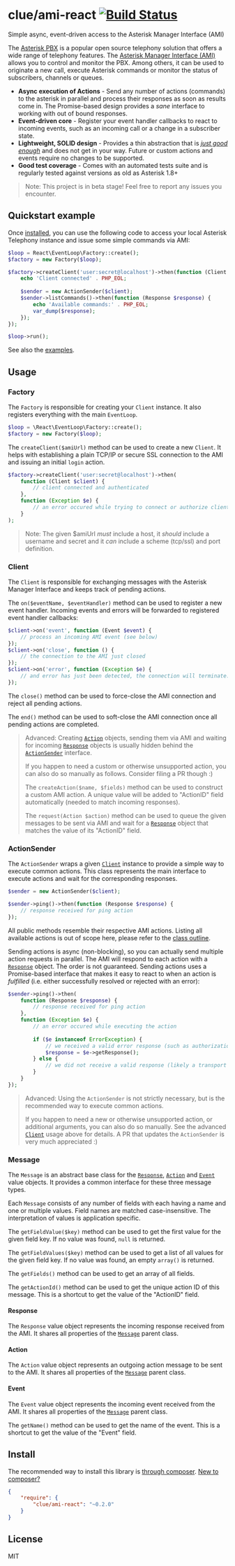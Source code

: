 # clue/ami-react [![Build Status](https://travis-ci.org/clue/php-ami-react.svg?branch=master)](https://travis-ci.org/clue/php-ami-react)

Simple async, event-driven access to the Asterisk Manager Interface (AMI)

The [Asterisk PBX](http://asterisk.org/) is a popular open source telephony solution
that offers a wide range of telephony features.
The [Asterisk Manager Interface (AMI)](https://wiki.asterisk.org/wiki/display/AST/The+Asterisk+Manager+TCP+IP+API)
allows you to control and monitor the PBX.
Among others, it can be used to originate a new call, execute Asterisk commands or
monitor the status of subscribers, channels or queues.

* **Async execution of Actions** -
  Send any number of actions (commands) to the asterisk in parallel and
  process their responses as soon as results come in.
  The Promise-based design provides a *sane* interface to working with out of bound responses.
* **Event-driven core** -
  Register your event handler callbacks to react to incoming events, such as an incoming call or
  a change in a subscriber state.
* **Lightweight, SOLID design** -
  Provides a thin abstraction that is [*just good enough*](http://en.wikipedia.org/wiki/Principle_of_good_enough)
  and does not get in your way.
  Future or custom actions and events require no changes to be supported.
* **Good test coverage** -
  Comes with an automated tests suite and is regularly tested against versions as old as Asterisk 1.8+

> Note: This project is in beta stage! Feel free to report any issues you encounter.

## Quickstart example

Once [installed](#install), you can use the following code to access your local
Asterisk Telephony instance and issue some simple commands via AMI:

```php
$loop = React\EventLoop\Factory::create();
$factory = new Factory($loop);

$factory->createClient('user:secret@localhost')->then(function (Client $client) {
    echo 'Client connected' . PHP_EOL;
    
    $sender = new ActionSender($client);
    $sender->listCommands()->then(function (Response $response) {
        echo 'Available commands:' . PHP_EOL;
        var_dump($response);
    });
});

$loop->run();
```

See also the [examples](examples).

## Usage

### Factory

The `Factory` is responsible for creating your `Client` instance.
It also registers everything with the main `EventLoop`.

```php
$loop = \React\EventLoop\Factory::create();
$factory = new Factory($loop);
```

The `createClient($amiUrl)` method can be used to create a new `Client`.
It helps with establishing a plain TCP/IP or secure SSL connection to the AMI
and issuing an initial `login` action.

```php
$factory->createClient('user:secret@localhost')->then(
    function (Client $client) {
        // client connected and authenticated
    },
    function (Exception $e) {
        // an error occured while trying to connect or authorize client
    }
);
```

> Note: The given $amiUrl *must* include a host, it *should* include a username and secret
> and it *can* include a scheme (tcp/ssl) and port definition.

### Client

The `Client` is responsible for exchanging messages with the Asterisk Manager Interface
and keeps track of pending actions.

The `on($eventName, $eventHandler)` method can be used to register a new event handler.
Incoming events and errors will be forwarded to registered event handler callbacks:

```php
$client->on('event', function (Event $event) {
    // process an incoming AMI event (see below)
});
$client->on('close', function () {
    // the connection to the AMI just closed
});
$client->on('error', function (Exception $e) {
    // and error has just been detected, the connection will terminate...
});
```

The `close()` method can be used to force-close the AMI connection and reject all pending actions.

The `end()` method can be used to soft-close the AMI connection once all pending actions are completed.

> Advanced: Creating [`Action`](#action) objects, sending them via AMI and waiting for incoming
> [`Response`](#response) objects is usually hidden behind the [`ActionSender`](#actionsender) interface.
>
> If you happen to need a custom or otherwise unsupported action, you can also do so manually
> as follows. Consider filing a PR though :)
>
> The `createAction($name, $fields)` method can be used to construct a custom AMI action.
> A unique value will be added to "ActionID" field automatically (needed to match incoming responses).
>
> The `request(Action $action)` method can be used to queue the given messages to be sent via AMI
> and wait for a [`Response`](#response) object that matches the value of its "ActionID" field.

### ActionSender

The `ActionSender` wraps a given [`Client`](#client) instance to provide a simple way to execute common actions.
This class represents the main interface to execute actions and wait for the corresponding responses.

```php
$sender = new ActionSender($client);

$sender->ping()->then(function (Response $response) {
    // response received for ping action
});
```

All public methods resemble their respective AMI actions.
Listing all available actions is out of scope here, please refer to the [class outline](src/ActionSender.php).

Sending actions is async (non-blocking), so you can actually send multiple action requests in parallel.
The AMI will respond to each action with a [`Response`](#response) object. The order is not guaranteed.
Sending actions uses a Promise-based interface that makes it easy to react to when an action is *fulfilled*
(i.e. either successfully resolved or rejected with an error):

```php
$sender->ping()->then(
    function (Response $response) {
        // response received for ping action
    },
    function (Exception $e) {
        // an error occured while executing the action
        
        if ($e instanceof ErrorException) {
            // we received a valid error response (such as authorization error)
            $response = $e->getResponse();
        } else {
            // we did not receive a valid response (likely a transport issue)
        }
    }
});
```

> Advanced: Using the `ActionSender` is not strictly necessary, but is the recommended way to execute common actions.
>
> If you happen to need a new or otherwise unsupported action, or additional arguments,
> you can also do so manually. See the advanced [`Client`](#client) usage above for details.
> A PR that updates the `ActionSender` is very much appreciated :)

### Message

The `Message` is an abstract base class for the [`Response`](#response), [`Action`](#action) and [`Event`](#event) value objects.
It provides a common interface for these three message types.

Each `Message` consists of any number of fields with each having a name and one or multiple values.
Field names are matched case-insensitive. The interpretation of values is application specific.

The `getFieldValue($key)` method can be used to get the first value for the given field key.
If no value was found, `null` is returned.

The `getFieldValues($key)` method can be used to get a list of all values for the given field key.
If no value was found, an empty `array()` is returned.

The `getFields()` method can be used to get an array of all fields.

The `getActionId()` method can be used to get the unique action ID of this message.
This is a shortcut to get the value of the "ActionID" field.

#### Response

The `Response` value object represents the incoming response received from the AMI.
It shares all properties of the [`Message`](#message) parent class.

#### Action

The `Action` value object represents an outgoing action message to be sent to the AMI.
It shares all properties of the [`Message`](#message) parent class.

#### Event

The `Event` value object represents the incoming event received from the AMI.
It shares all properties of the [`Message`](#message) parent class.

The `getName()` method can be used to get the name of the event.
This is a shortcut to get the value of the "Event" field.

## Install

The recommended way to install this library is [through composer](http://getcomposer.org). [New to composer?](http://getcomposer.org/doc/00-intro.md)

```JSON
{
    "require": {
        "clue/ami-react": "~0.2.0"
    }
}
```

## License

MIT
